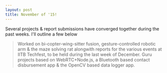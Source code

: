 ```yaml
---
layout: post
title: November of '15!
---
```


Several projects & report submissions have converged together during the past weeks. I'll outline a few below

  > Worked on bi-copter-wing-sitter fusion, gesture-controlled robotic arm & the maze solving rat alongwith reports for the various events at IITB Techfest, to be held during the last week of December.
  >Guru projects based on WebRTC+Node.js, a Bluetooth based contact disbursement app & the OpenCV based data logger app.





